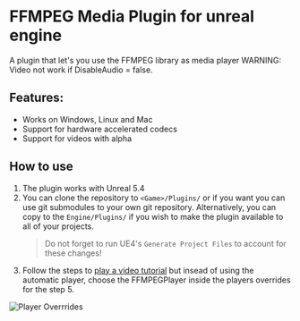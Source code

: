 FFMPEG Media Plugin for unreal engine 
===================================

A plugin that let's you use the FFMPEG library as media player
WARNING: Video not work if DisableAudio = false.


## Features:
   - Works on Windows, Linux and Mac
   - Support for hardware accelerated codecs
   - Support for videos with alpha   

## How to use

1. The plugin works with Unreal 5.4
2. You can clone the repository to `<Game>/Plugins/` or if you want you can use git submodules to your own git repository. Alternatively, you can copy to the `Engine/Plugins/` if you wish to make the plugin available to all of your projects.
   > Do not forget to run UE4's `Generate Project Files` to account for these changes!
3. Follow the steps to [play a video tutorial](https://docs.unrealengine.com/en-us/Engine/MediaFramework/HowTo/FileMediaSource) but insead of using the automatic player, choose the FFMPEGPlayer inside the players overrides for the step 5.


![Player Overrrides](https://github.com/bakjos/FFMPEGMedia/raw/master/docs/mediatype.png)
